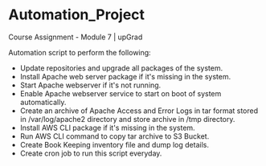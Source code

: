 # Automation_Project
Course Assignment - Module 7 | upGrad

Automation script to perform the following:

- Update repositories and upgrade all packages of the system.
- Install Apache web server package if it's missing in the system.
- Start Apache webserver if it's not running.
- Enable Apache webserver service to start on boot of system automatically.
- Create an archive of Apache Access and Error Logs in tar format stored in /var/log/apache2 directory and store archive in /tmp directory.
- Install AWS CLI package if it's missing in the system.
- Run AWS CLI command to copy tar archive to S3 Bucket.
- Create Book Keeping inventory file and dump log details.
- Create cron job to run this script everyday.
